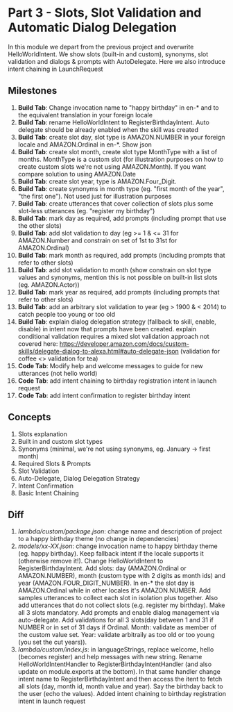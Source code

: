 # Part 3 - Slots, Slot Validation and Automatic Dialog Delegation

In this module we depart from the previous project and overwrite HelloWorldIntent. We show slots (built-in and custom), synonyms, slot validation and dialogs & prompts with AutoDelegate. Here we also introduce intent chaining in LaunchRequest

## Milestones

1. **Build Tab**: Change invocation name to "happy birthday" in en-*  and to the equivalent translation in your foreign locale
2. **Build Tab**: rename HelloWorldIntent to RegisterBirthdayIntent. Auto delegate should be already enabled when the skill was created
3. **Build Tab**: create slot day, slot type is AMAZON.NUMBER in your foreign locale and AMAZON.Ordinal in en-*. Show json
4. **Build Tab**: create slot month, create slot type MonthType with a list of months. MonthType is a custom slot (for illustration purposes on how to create custom slots we're not using AMAZON.Month). If you want compare solution to using AMAZON.Date
5. **Build Tab**: create slot year, type is AMAZON.Four_Digit.
6. **Build Tab**: create synonyms in month type (eg. "first month of the year", "the first one"). Not used just for illustration purposes
7. **Build Tab**: create utterances that cover collection of slots plus some slot-less utterances (eg. "register my birthday")
8. **Build Tab**: mark day as required, add prompts (including prompt that use the other slots)
9. **Build Tab**: add slot validation to day (eg >= 1 & <= 31 for AMAZON.Number and constrain on set of 1st to 31st for AMAZON.Ordinal)
10. **Build Tab**: mark month as required, add prompts (including prompts that refer to other slots)
11. **Build Tab**: add slot validation to month (show constrain on slot type values and synonyms, mention this is not possible on built-in list slots (eg. AMAZON.Actor))
12. **Build Tab**: mark year as required, add prompts (including prompts that refer to other slots)
13. **Build Tab**: add an arbitrary slot validation to year (eg > 1900 & < 2014) to catch people too young or too old
14. **Build Tab**: explain dialog delegation strategy (fallback to skill, enable, disable) in intent now that prompts have been created. explain conditional validation requires a mixed slot validation approach not covered here: https://developer.amazon.com/docs/custom-skills/delegate-dialog-to-alexa.html#auto-delegate-json (validation for coffee <> validation for tea)
15. **Code Tab**: Modify help and welcome messages to guide for new utterances (not hello world)
16. **Code Tab**: add intent chaining to birthday registration intent in launch request
17. **Code Tab**: add intent confirmation to register birthday intent

## Concepts

1. Slots explanation
2. Built in and custom slot types
3. Synonyms (minimal, we're not using synonyms, eg. January -> first month)
4. Required Slots & Prompts
5. Slot Validation
6. Auto-Delegate, Dialog Delegation Strategy
7. Intent Confirmation
8. Basic Intent Chaining

## Diff

1. *lambda/custom/package.json*: change name and description of project to a happy birthday theme (no change in dependencies)
2. *models/xx-XX.json*: change invocation name to happy birthday theme (eg. happy birthday). Keep fallback intent if the locale supports it (otherwise remove it!). Change HelloWorldIntent to RegisterBirthdayIntent. Add slots: day (AMAZON.Ordinal or AMAZON.NUMBER), month (custom type with 2 digits as month ids) and year (AMAZON.FOUR_DIGIT_NUMBER). In en-* the slot day is AMAZON.Ordinal while in other locales it's AMAZON.NUMBER. Add samples utterances to collect each slot in isolation plus together. Also add utterances that do not collect slots (e.g. register my birthday). Make all 3 slots mandatory. Add prompts and enable dialog management via auto-delegate. Add validations for all 3 slots(day between 1 and 31 if NUMBER or in set of 31 days if Ordinal. Month: validate as member of the custom value set. Year: validate arbitraily as too old or too young (you set the cut years)).
3. *lambda/custom/index.js*: in languageStrings, replace welcome, hello (becomes register) and help messages with new string. Rename HelloWorldIntentHandler to RegisterBirthdayIntentHandler (and also update on module.exports at the bottom). In that same handler change intent name to RegisterBirthdayIntent and then access the itent to fetch all slots (day, month id, month value and year). Say the birthday back to the user (echo the values). Added intent chaining to birthday registration intent in launch request